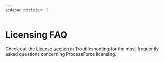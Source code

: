 ```yaml
---
sidebar_position: 5
---
```


# Licensing FAQ

Check out the [License section](../../troubleshooting/licensing-issues.md) in Troubleshooting for the most frequently asked questions concerning ProcessForce licensing.
